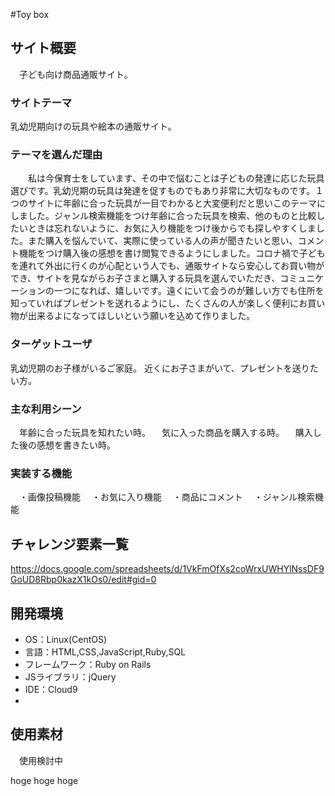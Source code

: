 #Toy box

## サイト概要
　子ども向け商品通販サイト。



### サイトテーマ
乳幼児期向けの玩具や絵本の通販サイト。

### テーマを選んだ理由
　　私は今保育士をしています、その中で悩むことは子どもの発達に応じた玩具選びです。乳幼児期の玩具は発達を促すものでもあり非常に大切なものです。１つのサイトに年齢に合った玩具が一目でわかると大変便利だと思いこのテーマにしました。ジャンル検索機能をつけ年齢に合った玩具を検索、他のものと比較したいときは忘れないように、お気に入り機能をつけ後からでも探しやすくしました。また購入を悩んでいて、実際に使っている人の声が聞きたいと思い、コメント機能をつけ購入後の感想を書け閲覧できるようにしました。コロナ禍で子どもを連れて外出に行くのが心配という人でも、通販サイトなら安心してお買い物ができ、サイトを見ながらお子さまと購入する玩具を選んでいただき、コミュニケーションの一つになれば、嬉しいです。遠くにいて会うのが難しい方でも住所を知っていればプレゼントを送れるようにし、たくさんの人が楽しく便利にお買い物が出来るよになってほしいという願いを込めて作りました。


### ターゲットユーザ
乳幼児期のお子様がいるご家庭。
近くにお子さまがいて、プレゼントを送りたい方。


### 主な利用シーン
　年齢に合った玩具を知れたい時。
　気に入った商品を購入する時。
　購入した後の感想を書きたい時。

### 実装する機能
　・画像投稿機能
　・お気に入り機能
　・商品にコメント
　・ジャンル検索機能

## チャレンジ要素一覧
https://docs.google.com/spreadsheets/d/1VkFmOfXs2coWrxUWHYlNssDF9GoUD8Rbp0kazX1kOs0/edit#gid=0

## 開発環境
- OS：Linux(CentOS)
- 言語：HTML,CSS,JavaScript,Ruby,SQL
- フレームワーク：Ruby on Rails
- JSライブラリ：jQuery
- IDE：Cloud9
-
## 使用素材
　使用検討中

hoge
hoge
hoge
